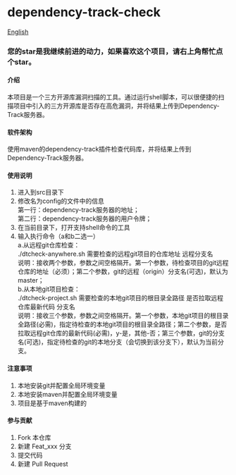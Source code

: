 # dependency-track-check

[English](README.md)

<h3>您的star是我继续前进的动力，如果喜欢这个项目，请右上角帮忙点个star。</h3>

#### 介绍
本项目是一个三方开源库漏洞扫描的工具。通过运行shell脚本，可以很便捷的扫描项目中引入的三方开源库是否存在高危漏洞，并将结果上传到Dependency-Track服务器。

#### 软件架构
使用maven的dependency-track插件检查代码库，并将结果上传到Dependency-Track服务器。


#### 使用说明

1.  进入到src目录下
2.  修改名为config的文件中的信息   
第一行：dependency-track服务器的地址；  
第二行：dependency-track服务器的用户令牌；
3.  在当前目录下，打开支持shell命令的工具
4.  输入执行命令（a和b二选一）  
a.从远程git仓库检查：  
./dtcheck-anywhere.sh 需要检查的远程git项目的仓库地址 远程分支名   
说明：接收两个参数，参数之间空格隔开。第一个参数，待检查项目的git远程仓库的地址（必须）；第二个参数，git的远程（origin）分支名(可选)，默认为master；  
b.从本地git项目检查：  
./dtcheck-project.sh 需要检查的本地git项目的根目录全路径 是否拉取远程仓库最新代码 分支名   
说明：接收三个参数，参数之间空格隔开。第一个参数，本地git项目的根目录全路径(必需)，指定待检查的本地git项目的根目录全路径；第二个参数，是否拉取远程git仓库的最新代码(必需)，y-是，其他-否；第三个参数，git的分支名(可选)，指定待检查的git的本地分支（会切换到该分支下），默认为当前分支。

#### 注意事项
1.  本地安装git并配置全局环境变量
2.  本地安装maven并配置全局环境变量
3.  项目是基于maven构建的

#### 参与贡献

1.  Fork 本仓库
2.  新建 Feat_xxx 分支
3.  提交代码
4.  新建 Pull Request
